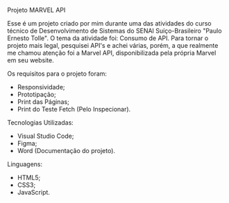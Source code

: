 Projeto MARVEL API

Esse é um projeto criado por mim durante uma das atividades do curso técnico de Desenvolvimento de Sistemas do SENAI Suíço-Brasileiro "Paulo Ernesto Tolle".
O tema da atividade foi: Consumo de API.
Para tornar o projeto mais legal, pesquisei API's e achei várias, porém, a que realmente me chamou atenção foi a Marvel API, disponibilizada pela própria Marvel em seu website.

Os requisitos para o projeto foram:
- Responsividade;
- Prototipação;
- Print das Páginas;
- Print do Teste Fetch (Pelo Inspecionar).

Tecnologias Utilizadas:
- Visual Studio Code;
- Figma;
- Word (Documentação do projeto).

Linguagens:
- HTML5;
- CSS3;
- JavaScript.
